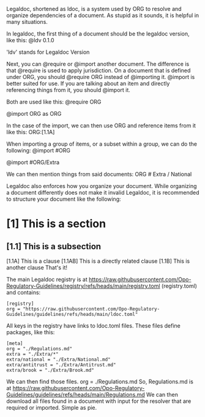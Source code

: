 Legaldoc, shortened as ldoc, is a system used by ORG to resolve and organize dependencies of a document. As stupid as it sounds, it is helpful in many situations.

In legaldoc, the first thing of a document should be the legaldoc version, like this:
@ldv 0.1.0

'ldv' stands for Legaldoc Version

Next, you can @require or @import another document. The difference is that @require is used to apply jurisdiction. On a document that is defined under ORG, you should @require ORG instead of @importing it. @import is better suited for use. If you are talking about an item and directly referencing things from it, you should @import it.

Both are used like this:
@require ORG

@import ORG as ORG

In the case of the import, we can then use ORG and reference items from it like this: ORG:[1.1A]

When importing a group of items, or a subset within a group, we can do the following:
@import #ORG

@import #ORG/Extra

We can then mention things from said documents: ORG # Extra / National

Legaldoc also enforces how you organize your document. While organizing a document differently does not make it invalid Legaldoc, it is recommended to structure your document like the following:

# [1] This is a section
## [1.1] This is a subsection
[1.1A] This is a clause
  [1.1AB] This is a directly related clause
[1.1B] This is another clause
That's it!

The main Legaldoc registry is at https://raw.githubusercontent.com/Opo-Regulatory-Guidelines/registry/refs/heads/main/registry.toml (registry.toml) and contains:
```
[registry]
org = "https://raw.githubusercontent.com/Opo-Regulatory-Guidelines/guidelines/refs/heads/main/ldoc.toml"
```
All keys in the registry have links to ldoc.toml files. These files define packages, like this:
```
[meta]
org = "./Regulations.md"
extra = "./Extra/*"
extra/national = "./Extra/National.md"
extra/antitrust = "./Extra/Antitrust.md"
extra/brook = "./Extra/Brook.md"
```
We can then find those files. 
org = ./Regulations.md
So, Regulations.md is at https://raw.githubusercontent.com/Opo-Regulatory-Guidelines/guidelines/refs/heads/main/Regulations.md
We can then download all files found in a document with input for the resolver that are required or imported. Simple as pie.